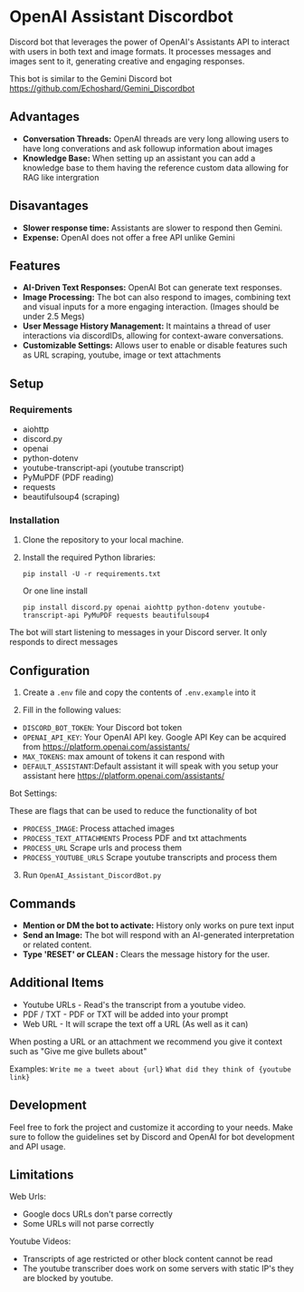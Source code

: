 
# OpenAI Assistant Discordbot

 Discord bot that leverages the power of OpenAI's Assistants API to interact with users in both text and image formats. It processes messages and images sent to it, generating creative and engaging responses. 

This bot is similar to the Gemini Discord bot https://github.com/Echoshard/Gemini_Discordbot

## Advantages
- **Conversation Threads:** OpenAI threads are very long allowing users to have long converations and ask followup information about images
- **Knowledge Base:** When setting up an assistant you can add a knowledge base to them having the reference custom data allowing for RAG like intergration

## Disavantages
- **Slower response time:** Assistants are slower to respond then Gemini. 
- **Expense:** OpenAI does not offer a free API unlike Gemini

## Features

- **AI-Driven Text Responses:** OpenAI Bot can generate text responses.
- **Image Processing:** The bot can also respond to images, combining text and visual inputs for a more engaging interaction. (Images should be under 2.5 Megs)
- **User Message History Management:** It maintains a thread of user interactions via discordIDs, allowing for context-aware conversations.
- **Customizable Settings:** Allows user to enable or disable features such as URL scraping, youtube, image or text attachments

## Setup

### Requirements

- aiohttp
- discord.py
- openai
- python-dotenv
- youtube-transcript-api (youtube transcript)
- PyMuPDF (PDF reading)
- requests
- beautifulsoup4 (scraping)


### Installation

1. Clone the repository to your local machine.
2. Install the required Python libraries:

   ```
   pip install -U -r requirements.txt
   ```
   Or one line install
   ```
   pip install discord.py openai aiohttp python-dotenv youtube-transcript-api PyMuPDF requests beautifulsoup4
   ```
   
The bot will start listening to messages in your Discord server. It only responds to direct messages

## Configuration

1. Create a `.env` file and copy the contents of `.env.example` into it

2. Fill in the following values:

- `DISCORD_BOT_TOKEN`: Your Discord bot token
- `OPENAI_API_KEY`: Your OpenAI API key. Google API Key can be acquired from https://platform.openai.com/assistants/
- `MAX_TOKENS`: max amount of tokens it can respond with
- `DEFAULT_ASSISTANT`:Default assistant it will speak with you setup your assistant here https://platform.openai.com/assistants/

Bot Settings:

These are flags that can be used to reduce the functionality of bot

- `PROCESS_IMAGE`: Process attached images
- `PROCESS_TEXT_ATTACHMENTS` Process PDF and txt attachments
- `PROCESS_URL` Scrape urls and process them
- `PROCESS_YOUTUBE_URLS` Scrape youtube transcripts and process them

3. Run `OpenAI_Assistant_DiscordBot.py`


## Commands

- **Mention or DM the bot to activate:** History only works on pure text input
- **Send an Image:** The bot will respond with an AI-generated interpretation or related content.
- **Type 'RESET' or CLEAN :** Clears the message history for the user.

## Additional Items 

- Youtube URLs - Read's the transcript from a youtube video.
- PDF / TXT - PDF or TXT will be added into your prompt
- Web URL - It will scrape the text off a URL (As well as it can)

When posting a URL or an attachment we recommend you give it context such as "Give me give bullets about"

Examples:
`Write me a tweet about {url}`
`What did they think of {youtube link}`

## Development

Feel free to fork the project and customize it according to your needs. Make sure to follow the guidelines set by Discord and OpenAI for bot development and API usage.

## Limitations

Web Urls: 
- Google docs URLs don't parse correctly
- Some URLs will not parse correctly 

Youtube Videos:

- Transcripts of age restricted or other block content cannot be read
- The youtube transcriber does work on some servers with static IP's they are blocked by youtube.
